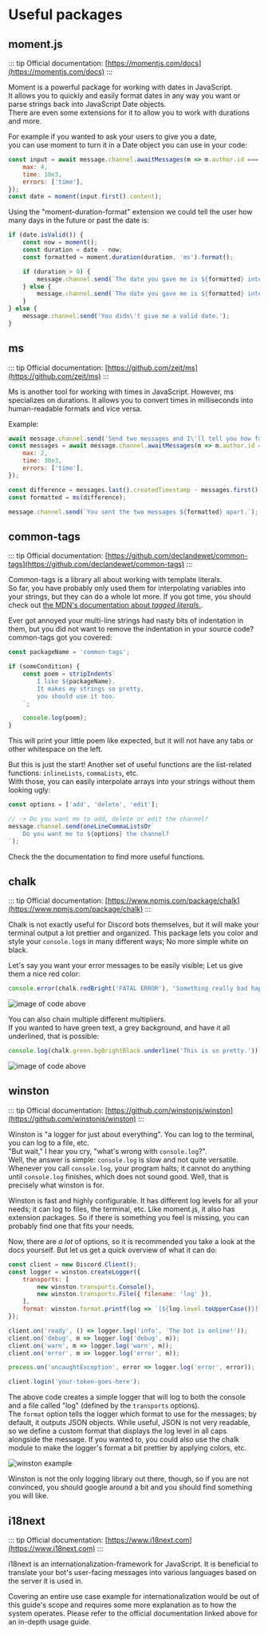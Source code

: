 # Useful packages

## moment.js

::: tip
Official documentation: [https://momentjs.com/docs](https://momentjs.com/docs)
:::

Moment is a powerful package for working with dates in JavaScript.  
It allows you to quickly and easily format dates in any way you want or parse strings back into JavaScript Date objects.  
There are even some extensions for it to allow you to work with durations and more.

For example if you wanted to ask your users to give you a date,  
you can use moment to turn it in a Date object you can use in your code:

<!-- eslint-skip -->
```js
const input = await message.channel.awaitMessages(m => m.author.id === message.author.id, {
	max: 4,
	time: 10e3,
	errors: ['time'],
});
const date = moment(input.first().content);
```

Using the "moment-duration-format" extension we could tell the user how many days in the future or past the date is:

```js
if (date.isValid()) {
	const now = moment();
	const duration = date - now;
	const formatted = moment.duration(duration, 'ms').format();

	if (duration > 0) {
		message.channel.send(`The date you gave me is ${formatted} into the future.`);
	} else {
		message.channel.send(`The date you gave me is ${formatted} into the past.`);
	}
} else {
	message.channel.send('You didn\'t give me a valid date.');
}
```

## ms

::: tip
Official documentation: [https://github.com/zeit/ms](https://github.com/zeit/ms)
:::

Ms is another tool for working with times in JavaScript. However, ms specializes on durations.
It allows you to convert times in milliseconds into human-readable formats and vice versa.

Example:

<!-- eslint-skip -->
```js
await message.channel.send('Send two messages and I\'ll tell you how far apart you sent them.');
const messages = await message.channel.awaitMessages(m => m.author.id === message.author.id. {
	max: 2,
	time: 30e3,
	errors: ['time'],
});

const difference = messages.last().createdTimestamp - messages.first().createdTimestamp;
const formatted = ms(difference);

message.channel.send(`You sent the two messages ${formatted} apart.`);
```

## common-tags

::: tip
Official documentation: [https://github.com/declandewet/common-tags](https://github.com/declandewet/common-tags)
:::

Common-tags is a library all about working with template literals.  
So far, you have probably only used them for interpolating variables into your strings, but they can do a whole lot more.
If you got time, you should check out [the MDN's documentation about *tagged literals*.](https://developer.mozilla.org/en-US/docs/Web/JavaScript/Reference/Template_literals#Tagged_templates).

Ever got annoyed your multi-line strings had nasty bits of indentation in them,
but you did not want to remove the indentation in your source code?  
common-tags got you covered:

```js
const packageName = 'common-tags';

if (someCondition) {
	const poem = stripIndents`
		I like ${packageName}.
		It makes my strings so pretty,
		you should use it too.
	`;

	console.log(poem);
}
```

This will print your little poem like expected, but it will not have any tabs or other whitespace on the left.

But this is just the start! Another set of useful functions are the list-related functions:
`inlineLists`, `commaLists`, etc.  
With those, you can easily interpolate arrays into your strings without them looking ugly:

```js
const options = ['add', 'delete', 'edit'];

// -> Do you want me to add, delete or edit the channel?
message.channel.send(oneLineCommaListsOr`
	Do you want me to ${options} the channel?
`);
```

Check the the documentation to find more useful functions.

## chalk

::: tip
Official documentation: [https://www.npmjs.com/package/chalk](https://www.npmjs.com/package/chalk)
:::

Chalk is not exactly useful for Discord bots themselves, but it will make your terminal output a lot prettier and organized.
This package lets you color and style your `console.log`s in many different ways; No more simple white on black.

Let's say you want your error messages to be easily visible; Let us give them a nice red color:

```js
console.error(chalk.redBright('FATAL ERROR'), 'Something really bad happened!');
```

![image of code above](./images/chalk-red.png)

You can also chain multiple different multipliers.  
If you wanted to have green text, a grey background, and have it all underlined, that is possible:

```js
console.log(chalk.green.bgBrightBlack.underline('This is so pretty.'));
```

![image of code above](./images/chalk-ugly.png)

## winston

::: tip
Official documentation: [https://github.com/winstonjs/winston](https://github.com/winstonjs/winston)
:::

Winston is "a logger for just about everything".
You can log to the terminal, you can log to a file, etc.  
"But wait," I hear you cry, "what's wrong with `console.log`?".  
Well, the answer is simple: `console.log` is slow and not quite versatile.
Whenever you call `console.log`, your program halts; it cannot do anything until `console.log` finishes, which does not sound good.
Well, that is precisely what winston is for.

Winston is fast and highly configurable. It has different log levels for all your needs; it can log to files, the terminal, etc.
Like moment.js, it also has extension packages. So if there is something you feel is missing, you can probably find one that fits your needs.

Now, there are *a lot* of options, so it is recommended you take a look at the docs yourself.
But let us get a quick overview of what it can do:

```js
const client = new Discord.Client();
const logger = winston.createLogger({
	transports: [
		new winston.transports.Console(),
		new winston.transports.File({ filename: 'log' }),
	],
	format: winston.format.printf(log => `[${log.level.toUpperCase()}] - ${log.message}`),
});

client.on('ready', () => logger.log('info', 'The bot is online!'));
client.on('debug', m => logger.log('debug', m));
client.on('warn', m => logger.log('warn', m));
client.on('error', m => logger.log('error', m));

process.on('uncaughtException', error => logger.log('error', error));

client.login('your-token-goes-here');
```

The above code creates a simple logger that will log to both the console and a file called "log" (defined by the `transports` options).  
The `format` option tells the logger which format to use for the messages; by default, it outputs JSON objects.
While useful, JSON is not very readable, so we define a custom format that displays the log level in all caps alongside the message.
If you wanted to, you could also use the chalk module to make the logger's format a bit prettier by applying colors, etc.

![winston example](./images/winston.png)

Winston is not the only logging library out there, though, so if you are not convinced, you should google around a bit and
you should find something you will like.

## i18next

::: tip
Official documentation: [https://www.i18next.com](https://www.i18next.com)
:::

i18next is an internationalization-framework for JavaScript. It is beneficial to translate your bot's user-facing messages into various languages based on the server it is used in.

Covering an entire use case example for internationalization would be out of this guide's scope and requires some more explanation as to how the system operates. Please refer to the official documentation linked above for an in-depth usage guide.
